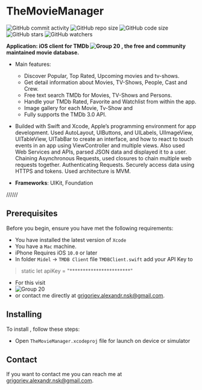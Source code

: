 # TheMovieManager

![GitHub commit activity](https://img.shields.io/github/commit-activity/y/AlexCZ-RUS/TMDbMovieManager)
![GitHub repo size](https://img.shields.io/github/repo-size/AlexCZ-RUS/TMDbMovieManager)
![GitHub code size](https://img.shields.io/github/languages/code-size/AlexCZ-RUS/TMDbMovieManager)
![GitHub stars](https://img.shields.io/github/stars/AlexCZ-RUS/TMDbMovieManager?style=social)
![GitHub watchers](https://img.shields.io/github/watchers/AlexCZ-RUS/TMDbMovieManager?style=social)


**Application:  iOS client for TMDb ![Group 20](https://www.themoviedb.org) , the free and community maintained movie database.**

- Main features: 
    - Discover Popular, Top Rated, Upcoming movies and tv-shows.
    - Get detail information about Movies, TV-Shows, People, Cast and Crew.
    - Free text search TMDb for Movies, TV-Shows and Persons.
    - Handle your TMDb Rated, Favorite and Watchlist from within the app.
    - Image gallery for each Movie, Tv-Show and 
    - Fully supports the TMDb 3.0 API.

- Builded with Swift and Xcode, Apple’s programming environment for app development. Used AutoLayout, UIButtons, and UILabels, UIImageView, UITableView, UITabBar to create an interface, and how to react to touch events in an app using ViewController and multiple views. Also used Web Services and APIs,  parsed JSON data and displayed it to a user. Chaining Asynchronous Requests, used closures to chain multiple web requests together. Authenticating Requests. Securely access data using HTTPS and tokens.
    Used architecture is MVM.


- **Frameworks**: UIKit, Foundation

//////

## Prerequisites

Before you begin, ensure you have met the following requirements:
<!--- These are just example requirements. Add, duplicate or remove as required --->
* You have installed the latest version of `Xcode`
* You have a `Mac` machine. 
* iPhone Requires iOS `10.0` or later   
* In folder `Midel` -> `TMDB Client` file `TMDBClient.swift`  add your API Key to  
> static let apiKey = "***********************" 
* For this visit 
* ![Group 20](https://www.developers.themoviedb.org)
* or contact me directly at <grigoriev.alexandr.nsk@gmail.com>.


## Installing <TheMovieManager>

To install <TheMovieManager>, follow these steps:

* Open  `TheMovieManager.xcodeproj` file for launch on device or simulator

## Contact

If you want to contact me you can reach me at <grigoriev.alexandr.nsk@gmail.com>.

